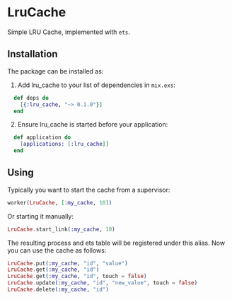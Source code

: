 # LruCache

Simple LRU Cache, implemented with `ets`.

## Installation

The package can be installed as:

  1. Add lru_cache to your list of dependencies in `mix.exs`:

```elixir
  def deps do
    [{:lru_cache, "~> 0.1.0"}]
  end
```

  2. Ensure lru_cache is started before your application:

```elixir
  def application do
    [applications: [:lru_cache]]
  end
```

## Using

Typically you want to start the cache from a supervisor:

```elixir
worker(LruCache, [:my_cache, 10])
```

Or starting it manually:

```elixir
LruCache.start_link(:my_cache, 10)
```

The resulting process and ets table will be registered under this alias. Now you can use the cache as follows:

```elixir
LruCache.put(:my_cache, "id", "value")
LruCache.get(:my_cache, "id")
LruCache.get(:my_cache, "id", touch = false)
LruCache.update(:my_cache, "id", "new_value", touch = false)
LruCache.delete(:my_cache, "id")
```

